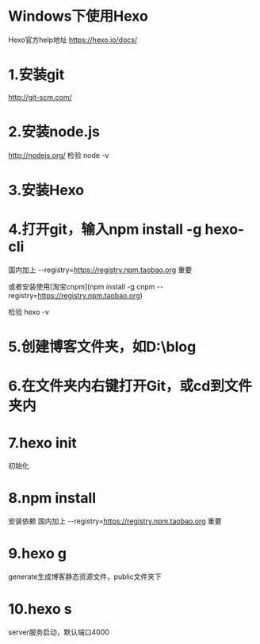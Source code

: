 # Windows下使用Hexo

Hexo官方help地址 https://hexo.io/docs/

# 1.安装git
http://git-scm.com/

# 2.安装node.js
http://nodejs.org/
检验 node -v

# 3.安装Hexo

# 4.打开git，输入npm install -g hexo-cli
国内加上  --registry=https://registry.npm.taobao.org  重要

或者安装使用[淘宝cnpm](npm install -g cnpm --registry=https://registry.npm.taobao.org)

检验 hexo -v

# 5.创建博客文件夹，如D:\\blog

# 6.在文件夹内右键打开Git，或cd到文件夹内

# 7.hexo init
初始化

# 8.npm install
安装依赖
国内加上  --registry=https://registry.npm.taobao.org  重要

# 9.hexo g
generate生成博客静态资源文件，public文件夹下

# 10.hexo s
server服务启动，默认端口4000
